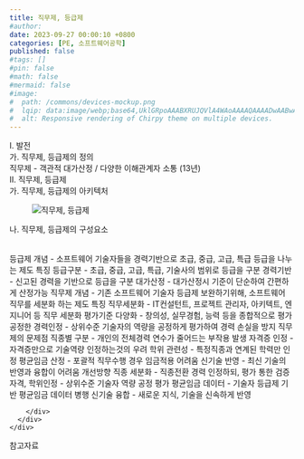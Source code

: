 ```yaml
---
title: 직무제, 등급제
#author: 
date: 2023-09-27 00:00:10 +0800
categories: [PE, 소프트웨어공학]
published: false
#tags: []
#pin: false
#math: false
#mermaid: false
#image:
#  path: /commons/devices-mockup.png
#  lqip: data:image/webp;base64,UklGRpoAAABXRUJQVlA4WAoAAAAQAAAADwAABwAAQUxQSDIAAAARL0AmbZurmr57yyIiqE8oiG0bejIYEQTgqiDA9vqnsUSI6H+oAERp2HZ65qP/VIAWAFZQOCBCAAAA8AEAnQEqEAAIAAVAfCWkAALp8sF8rgRgAP7o9FDvMCkMde9PK7euH5M1m6VWoDXf2FkP3BqV0ZYbO6NA/VFIAAAA
#  alt: Responsive rendering of Chirpy theme on multiple devices.
---
```


<div class="post-wrap">
  <div class="para">
    <div class="para-title">
      I. 발전
    </div>
    <div class="para-cntnt">
      <div class="para">
        <div class="para-title">
          가. 직무제, 등급제의 정의
        </div>
        <div class="para-cntnt">
            직무제 - 객관적 대가산정 / 다양한 이해관계자 소통 (13년)
        </div>
      </div>
    </div>
  </div>
  
  <div class="para">
    <div class="para-title">
      II. 직무제, 등급제
    </div>
    <div class="para-cntnt">
      <div class="para">
        <div class="para-title">
          가. 직무제, 등급제의 아키텍처
        </div>
        <div class="para-cntnt">
          <figure class="post-figure">
            <img src="/assets/img/posts/직무제,-등급제.png" alt="직무제, 등급제">
<!--            <figcaption>Source: Unveiling the Metaverse: Exploring Emerging Trends, Multifaceted Perspectives, and Future Challenges</figcaption>-->
          </figure>
        </div>
      </div>
      <div class="para">
        <div class="para-title">
          나. 직무제, 등급제의 구성요소
        </div>
        <div class="para-cntnt">
          <table class="post-table">
          </table>
          등급제
  개념 - 소프트웨어 기술자들을 경력기반으로 초급, 중급, 고급, 특급 등급을 나누는 제도 
  특징 
    등급구분 - 초급, 중급, 고급, 특급, 기술사의 범위로 등급을 구분 
    경력기반 - 신고된 경력을 기반으로 등급을 구분 
    대가산정 - 대가산정시 기준이 단순하여 간편하게 산정가능
직무제
  개념 - 기존 소프트웨어 기술자 등급제 보완하기위해, 소프트웨어 직무를 세분화 하는 제도 
  특징 
    직무세분화 - IT컨설턴트, 프로젝트 관리자, 아키텍트, 엔지니어 등 직무 세분화 
    평가기준 다양화 - 창의성, 실무경험, 능력 등을 종합적으로 평가 
    공정한 경력인정 - 상위수준 기술자의 역량을 공정하게 평가하여 경력 손실을 방지
  직무제의 문제점
    직종별 구분 - 개인의 전체경력 연수가 줄어드는 부작용 발생
    자격증 인정 - 자격증만으로 기술역량 인정하는것의 우려
    학위 관련성 - 특정직종과 연계된 학력만 인정
    평균임금 산정 - 포괄적 직무수행 경우 임금적용 어려움
    신기술 반영 - 최신 기술의 반영과 융합이 어려움
  개선방향
    직종 세분화 - 직종전환 경력 인정하되, 평가 통한 검증
    자격, 학위인정 - 상위수준 기술자 역량 공정 평가
    평균임금 데이터 - 기술자 등급제 기반 평균임금 데이터 병행
    신기술 융합 - 새로운 지식, 기술을 신속하게 반영

        </div>
      </div>
    </div>
  </div>

  <div class="refr-wrap">
    <div class="refr-title">
        참고자료
    </div>
    <ol class="refr-list">
    <!--    <li>(나현식, 최대선) <a target="_blank" href="https://scienceon.kisti.re.kr/commons/util/originalView.do?cn=JAKO202225948430499&oCn=JAKO202225948430499&dbt=JAKO&journal=NJOU00291864">메타버스 보안 위협 요소 및 대응 방안 검토</a></li>-->
    <!--    <li>(M. Uddin, S. Manickam, H. Ullah, M. Obaidat and A. Dandoush) <a target="_blank" href="https://ieeexplore.ieee.org/abstract/document/10138386">Unveiling the Metaverse: Exploring Emerging Trends, Multifaceted Perspectives, and Future Challenges</a></li>-->
    </ol>
  </div>
</div>
